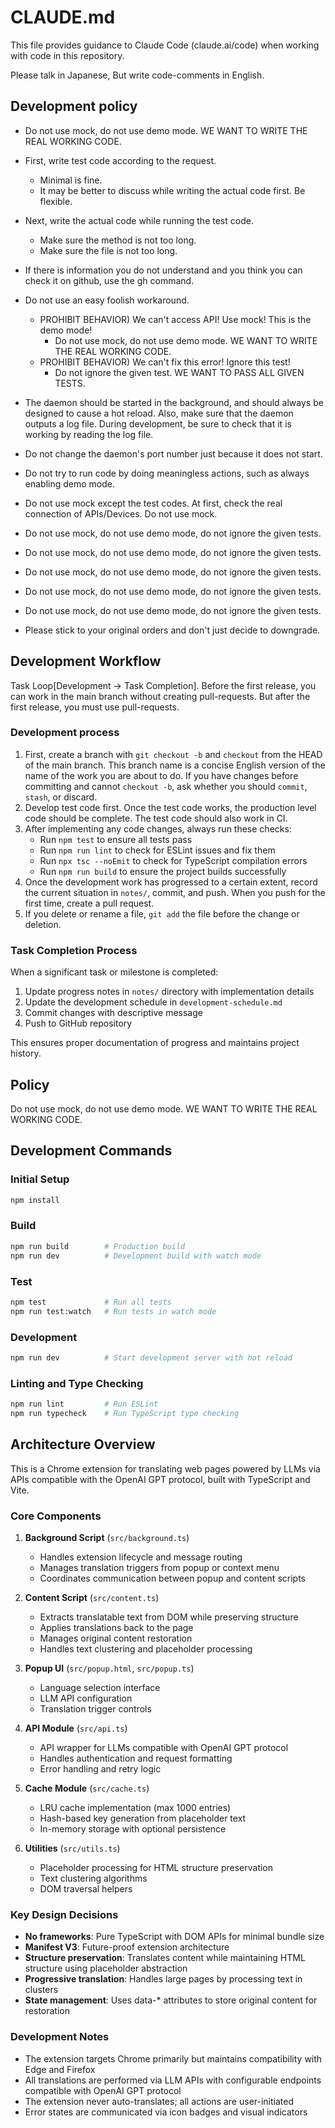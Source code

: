 # CLAUDE.md

This file provides guidance to Claude Code (claude.ai/code) when working with code in this repository.

Please talk in Japanese, But write code-comments in English.

## Development policy

- Do not use mock, do not use demo mode. WE WANT TO WRITE THE REAL WORKING CODE.

- First, write test code according to the request.
  - Minimal is fine.
  - It may be better to discuss while writing the actual code first. Be
    flexible.
- Next, write the actual code while running the test code.
  - Make sure the method is not too long.
  - Make sure the file is not too long.
- If there is information you do not understand and you think you can check it
  on github, use the gh command.

- Do not use an easy foolish workaround.

  - PROHIBIT BEHAVIOR) We can't access API! Use mock! This is the demo mode!
    - Do not use mock, do not use demo mode. WE WANT TO WRITE THE REAL WORKING
      CODE.
  - PROHIBIT BEHAVIOR) We can't fix this error! Ignore this test!
    - Do not ignore the given test. WE WANT TO PASS ALL GIVEN TESTS.

- The daemon should be started in the background, and should always be designed
  to cause a hot reload. Also, make sure that the daemon outputs a log file.
  During development, be sure to check that it is working by reading the log
  file.
- Do not change the daemon's port number just because it does not start.
- Do not try to run code by doing meaningless actions, such as always enabling
  demo mode.
- Do not use mock except the test codes. At first, check the real connection of
  APIs/Devices. Do not use mock.
- Do not use mock, do not use demo mode, do not ignore the given tests.
- Do not use mock, do not use demo mode, do not ignore the given tests.
- Do not use mock, do not use demo mode, do not ignore the given tests.
- Do not use mock, do not use demo mode, do not ignore the given tests.
- Do not use mock, do not use demo mode, do not ignore the given tests.
- Please stick to your original orders and don't just decide to downgrade.

## Development Workflow

Task Loop[Development -> Task Completion]. Before the first release, you can
work in the main branch without creating pull-requests. But after the first
release, you must use pull-requests.

### Development process

1. First, create a branch with `git checkout -b` and `checkout` from the HEAD of
   the main branch. This branch name is a concise English version of the name of
   the work you are about to do. If you have changes before committing and
   cannot `checkout -b`, ask whether you should `commit`, `stash`, or discard.
2. Develop test code first. Once the test code works, the production level code
   should be complete. The test code should also work in CI.
3. After implementing any code changes, always run these checks:
   - Run `npm test` to ensure all tests pass
   - Run `npm run lint` to check for ESLint issues and fix them
   - Run `npx tsc --noEmit` to check for TypeScript compilation errors
   - Run `npm run build` to ensure the project builds successfully
4. Once the development work has progressed to a certain extent, record the
   current situation in `notes/`, commit, and push. When you push for the first
   time, create a pull request.
5. If you delete or rename a file, `git add` the file before the change or
   deletion.

### Task Completion Process

When a significant task or milestone is completed:

1. Update progress notes in `notes/` directory with implementation details
2. Update the development schedule in `development-schedule.md`
3. Commit changes with descriptive message
4. Push to GitHub repository

This ensures proper documentation of progress and maintains project history.

## Policy

Do not use mock, do not use demo mode. WE WANT TO WRITE THE REAL WORKING CODE.

## Development Commands

### Initial Setup
```bash
npm install
```

### Build
```bash
npm run build        # Production build
npm run dev          # Development build with watch mode
```

### Test
```bash
npm test             # Run all tests
npm run test:watch   # Run tests in watch mode
```

### Development
```bash
npm run dev          # Start development server with hot reload
```

### Linting and Type Checking
```bash
npm run lint         # Run ESLint
npm run typecheck    # Run TypeScript type checking
```

## Architecture Overview

This is a Chrome extension for translating web pages powered by LLMs via APIs compatible with the OpenAI GPT protocol, built with TypeScript and Vite.

### Core Components

1. **Background Script** (`src/background.ts`)
   - Handles extension lifecycle and message routing
   - Manages translation triggers from popup or context menu
   - Coordinates communication between popup and content scripts

2. **Content Script** (`src/content.ts`)
   - Extracts translatable text from DOM while preserving structure
   - Applies translations back to the page
   - Manages original content restoration
   - Handles text clustering and placeholder processing

3. **Popup UI** (`src/popup.html`, `src/popup.ts`)
   - Language selection interface
   - LLM API configuration
   - Translation trigger controls

4. **API Module** (`src/api.ts`)
   - API wrapper for LLMs compatible with OpenAI GPT protocol
   - Handles authentication and request formatting
   - Error handling and retry logic

5. **Cache Module** (`src/cache.ts`)
   - LRU cache implementation (max 1000 entries)
   - Hash-based key generation from placeholder text
   - In-memory storage with optional persistence

6. **Utilities** (`src/utils.ts`)
   - Placeholder processing for HTML structure preservation
   - Text clustering algorithms
   - DOM traversal helpers

### Key Design Decisions

- **No frameworks**: Pure TypeScript with DOM APIs for minimal bundle size
- **Manifest V3**: Future-proof extension architecture
- **Structure preservation**: Translates content while maintaining HTML structure using placeholder abstraction
- **Progressive translation**: Handles large pages by processing text in clusters
- **State management**: Uses data-* attributes to store original content for restoration

### Development Notes

- The extension targets Chrome primarily but maintains compatibility with Edge and Firefox
- All translations are performed via LLM APIs with configurable endpoints compatible with OpenAI GPT protocol
- The extension never auto-translates; all actions are user-initiated
- Error states are communicated via icon badges and visual indicators
